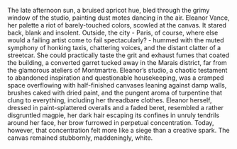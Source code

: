 The late afternoon sun, a bruised apricot hue, bled through the grimy window of the studio, painting dust motes dancing in the air. Eleanor Vance, her palette a riot of barely-touched colors, scowled at the canvas. It stared back, blank and insolent. Outside, the city - Paris, of course, where else would a failing artist come to fail spectacularly? - hummed with the muted symphony of honking taxis, chattering voices, and the distant clatter of a streetcar. She could practically taste the grit and exhaust fumes that coated the building, a converted garret tucked away in the Marais district, far from the glamorous ateliers of Montmartre. Eleanor’s studio, a chaotic testament to abandoned inspiration and questionable housekeeping, was a cramped space overflowing with half-finished canvases leaning against damp walls, brushes caked with dried paint, and the pungent aroma of turpentine that clung to everything, including her threadbare clothes. Eleanor herself, dressed in paint-splattered overalls and a faded beret, resembled a rather disgruntled magpie, her dark hair escaping its confines in unruly tendrils around her face, her brow furrowed in perpetual concentration. Today, however, that concentration felt more like a siege than a creative spark. The canvas remained stubbornly, maddeningly, white.
